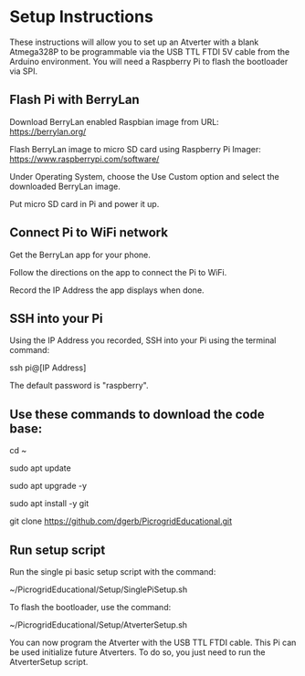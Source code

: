 # Setup Instructions

These instructions will allow you to set up an Atverter with a blank Atmega328P to be programmable via the USB TTL FTDI 5V cable from the Arduino environment. You will need a Raspberry Pi to flash the bootloader via SPI.

## Flash Pi with BerryLan

Download BerryLan enabled Raspbian image from URL:
https://berrylan.org/

Flash BerryLan image to micro SD card using Raspberry Pi Imager:
https://www.raspberrypi.com/software/

Under Operating System, choose the Use Custom option and select the downloaded BerryLan image.

Put micro SD card in Pi and power it up.

## Connect Pi to WiFi network

Get the BerryLan app for your phone.

Follow the directions on the app to connect the Pi to WiFi.

Record the IP Address the app displays when done.

## SSH into your Pi

Using the IP Address you recorded, SSH into your Pi using the terminal command:

ssh pi@[IP Address]

The default password is "raspberry".

## Use these commands to download the code base:

cd ~
  
sudo apt update

sudo apt upgrade -y
  
sudo apt install -y git
  
git clone https://github.com/dgerb/PicrogridEducational.git

## Run setup script

Run the single pi basic setup script with the command:
  
~/PicrogridEducational/Setup/SinglePiSetup.sh

To flash the bootloader, use the command:
  
~/PicrogridEducational/Setup/AtverterSetup.sh

You can now program the Atverter with the USB TTL FTDI cable. This Pi can be used initialize future Atverters. To do so, you just need to run the AtverterSetup script.

